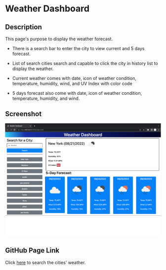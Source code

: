 # Weather Dashboard
## Description 
This page's purpose to display the weather forecast.
- There is a search bar to enter the city to view current and 5 days forecast.

- List of search cities search and capable to click the city in history list to display the weather.

- Current weather comes with date, icon of weather condition, temperature, humidity, wind, and UV Index with color code

- 5 days forecast also come with date, icon of weather condition, temperature, humidity, and wind.

## Screenshot
![Screenshot](./assets/images/Weather_ScreenShot.png)

## GitHub Page Link
Click [here](https://jlara65.github.io/weather-dashboard/) to search the cities' weather.

